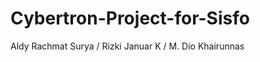 Cybertron-Project-for-Sisfo
===========================

Aldy Rachmat Surya / Rizki Januar K / M. Dio Khairunnas
